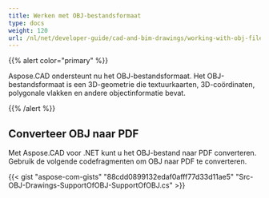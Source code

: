 ```yaml
---
title: Werken met OBJ-bestandsformaat
type: docs
weight: 120
url: /nl/net/developer-guide/cad-and-bim-drawings/working-with-obj-file-format/
---
```


{{% alert color="primary" %}}

Aspose.CAD ondersteunt nu het OBJ-bestandsformaat. Het OBJ-bestandsformaat is een 3D-geometrie die textuurkaarten, 3D-coördinaten, polygonale vlakken en andere objectinformatie bevat.

{{% /alert %}}

## **Converteer OBJ naar PDF**

Met Aspose.CAD voor .NET kunt u het OBJ-bestand naar PDF converteren. Gebruik de volgende codefragmenten om OBJ naar PDF te converteren.

{{< gist "aspose-com-gists" "88cdd0899132edaf0afff77d33d11ae5" "Src-OBJ-Drawings-SupportOfOBJ-SupportOfOBJ.cs" >}}
